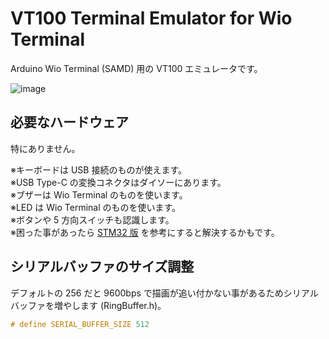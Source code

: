# VT100 Terminal Emulator for Wio Terminal

Arduino Wio Terminal (SAMD) 用の VT100 エミュレータです。

![image](https://user-images.githubusercontent.com/14885863/102246117-bc545680-3f41-11eb-98af-41a4710ab4a4.png)

## 必要なハードウェア
特にありません。

※キーボードは USB 接続のものが使えます。  
※USB Type-C の変換コネクタはダイソーにあります。  
※ブザーは Wio Terminal のものを使います。  
※LED は Wio Terminal のものを使います。  
※ボタンや 5 方向スイッチも認識します。  
※困った事があったら [STM32 版](https://github.com/ht-deko/vt100_stm32) を参考にすると解決するかもです。  

## シリアルバッファのサイズ調整

デフォルトの 256 だと 9600bps で描画が追い付かない事があるためシリアルバッファを増やします (RingBuffer.h)。　

```cpp:RingBuffer.h
# define SERIAL_BUFFER_SIZE 512
```
